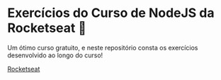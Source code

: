 # Exercícios do Curso de NodeJS da Rocketseat :rocket:

Um ótimo curso gratuito, e neste repositório consta os exercícios desenvolvido ao longo do curso! 

[Rocketseat](https://rocketseat.com.br/)